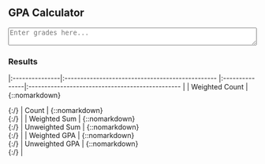 ## GPA Calculator

<textarea id="input" style="width:100%"  placeholder="Enter grades here..."></textarea>

### Results

|:---------------|:------------------------------------------------ |:---------------|:------------------------------------------------ |
| Weighted Count | {::nomarkdown}<div id="weightedCount"></div>{:/} | Count          | {::nomarkdown}<div id="count"></div>{:/}         |
| Weighted Sum   | {::nomarkdown}<div id="weightedSum"></div>{:/}   | Unweighted Sum | {::nomarkdown}<div id="unweightedSum"></div>{:/}           |
| Weighted GPA   | {::nomarkdown}<div id="weightedGpa"></div>{:/}   | Unweighted GPA | {::nomarkdown}<div id="unweightedGpa"></div>{:/} |

<script>
const gradeValues = {
        'a': 4,
        'b': 3,
        'c': 2,
        'd': 1,
        'f': 0,
        'A': 5,
        'B': 4,
        'C': 3,
        'D': 2,
        'F': 0,
        }
let input = document.getElementById("input");
input.addEventListener("input", function() {
  var unweightedSum = 0
  var weightedSum = 0
  var count = 0
  var weightedCount = 0
  for (var i = 0; i < input.value.length; i++) {
    let c = input.value.charAt(i)
    if (/\s/.test(c)) { continue }
    if (/[ABCDF]/.test(c)) { weightedCount++ }

    let weightedDelta = gradeValues[c]
    weightedSum += weightedDelta
    let unweightedDelta = gradeValues[c.toLowerCase()]
    unweightedSum += unweightedDelta
    count++
  }

  let weightedGpa = weightedSum/count
  let unweightedGpa = unweightedSum/count
  document.getElementById("unweightedSum").innerHTML = unweightedSum;
  document.getElementById("weightedSum").innerHTML = weightedSum;
  document.getElementById("count").innerHTML = count;
  document.getElementById("weightedCount").innerHTML = weightedCount;
  document.getElementById("weightedGpa").innerHTML = weightedGpa.toFixed(4);
  document.getElementById("unweightedGpa").innerHTML = unweightedGpa.toFixed(4);
})
</script>
